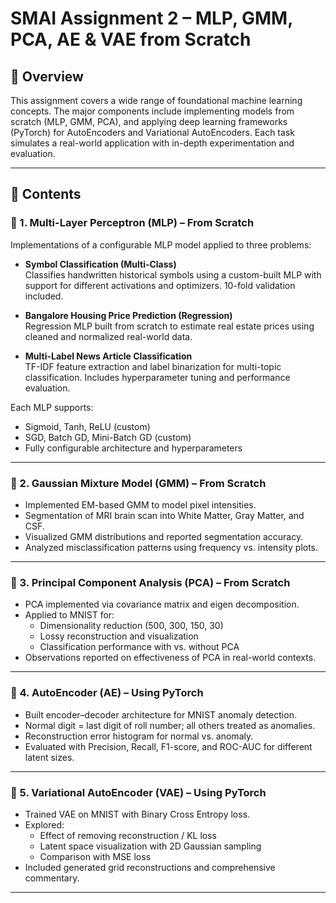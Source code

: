 # SMAI Assignment 2 – MLP, GMM, PCA, AE & VAE from Scratch

## 📌 Overview

This assignment covers a wide range of foundational machine learning concepts. The major components include implementing models from scratch (MLP, GMM, PCA), and applying deep learning frameworks (PyTorch) for AutoEncoders and Variational AutoEncoders. Each task simulates a real-world application with in-depth experimentation and evaluation.

---

## 📁 Contents

### 🔹 1. Multi-Layer Perceptron (MLP) – From Scratch
Implementations of a configurable MLP model applied to three problems:

- **Symbol Classification (Multi-Class)**  
  Classifies handwritten historical symbols using a custom-built MLP with support for different activations and optimizers. 10-fold validation included.

- **Bangalore Housing Price Prediction (Regression)**  
  Regression MLP built from scratch to estimate real estate prices using cleaned and normalized real-world data.

- **Multi-Label News Article Classification**  
  TF-IDF feature extraction and label binarization for multi-topic classification. Includes hyperparameter tuning and performance evaluation.

Each MLP supports:
- Sigmoid, Tanh, ReLU (custom)
- SGD, Batch GD, Mini-Batch GD (custom)
- Fully configurable architecture and hyperparameters

---

### 🔹 2. Gaussian Mixture Model (GMM) – From Scratch

- Implemented EM-based GMM to model pixel intensities.
- Segmentation of MRI brain scan into White Matter, Gray Matter, and CSF.
- Visualized GMM distributions and reported segmentation accuracy.
- Analyzed misclassification patterns using frequency vs. intensity plots.

---

### 🔹 3. Principal Component Analysis (PCA) – From Scratch

- PCA implemented via covariance matrix and eigen decomposition.
- Applied to MNIST for:
  - Dimensionality reduction (500, 300, 150, 30)
  - Lossy reconstruction and visualization
  - Classification performance with vs. without PCA
- Observations reported on effectiveness of PCA in real-world contexts.

---

### 🔹 4. AutoEncoder (AE) – Using PyTorch

- Built encoder–decoder architecture for MNIST anomaly detection.
- Normal digit = last digit of roll number; all others treated as anomalies.
- Reconstruction error histogram for normal vs. anomaly.
- Evaluated with Precision, Recall, F1-score, and ROC-AUC for different latent sizes.

---

### 🔹 5. Variational AutoEncoder (VAE) – Using PyTorch

- Trained VAE on MNIST with Binary Cross Entropy loss.
- Explored:
  - Effect of removing reconstruction / KL loss
  - Latent space visualization with 2D Gaussian sampling
  - Comparison with MSE loss
- Included generated grid reconstructions and comprehensive commentary.

---
